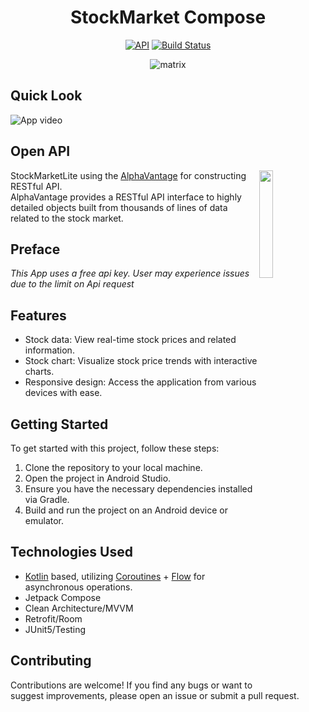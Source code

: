 <h1 align="center">StockMarket Compose</h1>

<p align="center">
  <a href="https://android-arsenal.com/api?level=21"><img alt="API" src="https://img.shields.io/badge/API-21%2B-brightgreen.svg?style=flat"/></a>
  <a href="https://github.com/eaglenguyen/StockMarketLite/actions"><img alt="Build Status" src="https://github.com/skydoves/pokedex-compose/workflows/Android%20CI/badge.svg"/></a> <br>
</p>

<p align="center">

<img src="https://github.com/user-attachments/assets/c0cd06e4-fada-4310-9262-30f17143799a" alt="matrix" />

</p>

## Quick Look
![App video](https://media.giphy.com/media/v1.Y2lkPTc5MGI3NjExdWk0MGQ2NGk4Y2d0cXRjMzJtYWFoMWowZmFhZ3FuOTI3Yms3YnNqdiZlcD12MV9pbnRlcm5hbF9naWZfYnlfaWQmY3Q9Zw/iRGdBOWcod7UvGtGrU/giphy.gif)
 


## Open API


<img src="https://github.com/user-attachments/assets/7683ba1d-39ab-41fd-b61f-7c111771603d" align="right" width="21%"/>

StockMarketLite using the [AlphaVantage](https://www.alphavantage.co/) for constructing RESTful API.<br>
AlphaVantage provides a RESTful API interface to highly detailed objects built from thousands of lines of data related to the stock market.


## Preface
*This App uses a free api key. User may experience issues due to the limit on Api request*

## Features

- Stock data: View real-time stock prices and related information.
- Stock chart: Visualize stock price trends with interactive charts.
- Responsive design: Access the application from various devices with ease.

## Getting Started
To get started with this project, follow these steps:

1) Clone the repository to your local machine. <br>
2) Open the project in Android Studio. <br>
3) Ensure you have the necessary dependencies installed via Gradle. <br>
4) Build and run the project on an Android device or emulator. <br>



## Technologies Used
* [Kotlin](https://kotlinlang.org/) based, utilizing [Coroutines](https://github.com/Kotlin/kotlinx.coroutines) + [Flow](https://kotlin.github.io/kotlinx.coroutines/kotlinx-coroutines-core/kotlinx.coroutines.flow/) for asynchronous operations.
* Jetpack Compose
* Clean Architecture/MVVM
* Retrofit/Room
* JUnit5/Testing

## Contributing
Contributions are welcome! If you find any bugs or want to suggest improvements, please open an issue or submit a pull request.



